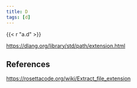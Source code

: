 ```yaml
---
title: D
tags: [d]
---
```


{{< r "a.d" >}}

<https://dlang.org/library/std/path/extension.html>

## References

<https://rosettacode.org/wiki/Extract_file_extension>
